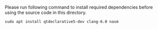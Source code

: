 Please run following command to install required dependencies before using the source code in this directory. 
```
sudo apt install qtdeclarative5-dev clang-6.0 nasm
```
